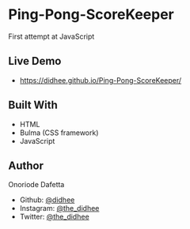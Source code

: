 # Ping-Pong-ScoreKeeper
First attempt at JavaScript

## Live Demo 
- https://didhee.github.io/Ping-Pong-ScoreKeeper/

## Built With 
- HTML
- Bulma (CSS framework)
- JavaScript

## Author 
Onoriode Dafetta 
- Github: [@didhee](https://github.com/didhee)
- Instagram: [@the_didhee](https://www.instagram.com/the_didhee)
- Twitter: [@the_didhee](https://www.twitter.com/the_didhee)
